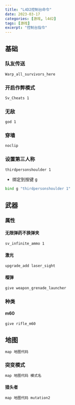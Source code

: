 ```yaml
---
title: "L4D2控制台命令"
date: 2023-03-17
categories: [游戏, l4d2]
tags: [游戏]
excerpt: "控制台指令"
---
```


## 基础

### 队友传送

```sh
Warp_all_survivors_here
```

### 开启作弊模式

```sh
Sv_Cheats 1
```

### 无敌

```sh
god 1
```

### 穿墙

```sh
noclip
```

### 设置第三人称

```sh
thirdpersonshoulder 1
```

- 绑定到按键 <kbd> g </kbd>

```sh
bind g "thirdpersonshoulder 1"
```

## 武器

### 属性

#### 无限弹药不换弹夹

```sh
sv_infinite_ammo 1
```

#### 激光

```sh
upgrade_add laser_sight
```

#### 榴弹

```sh
give weapon_grenade_launcher
```

### 种类

#### m60

```sh
give rifle_m60
```

## 地图

```sh
map 地图代码
```

### 突变模式

```sh
map 地图代码 模式名
```

#### 猎头者

```sh
map 地图代码 mutation2
```
